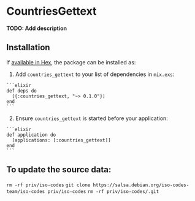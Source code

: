 # CountriesGettext

**TODO: Add description**

## Installation

If [available in Hex](https://hex.pm/docs/publish), the package can be installed as:

  1. Add `countries_gettext` to your list of dependencies in `mix.exs`:

    ```elixir
    def deps do
      [{:countries_gettext, "~> 0.1.0"}]
    end
    ```

  2. Ensure `countries_gettext` is started before your application:

    ```elixir
    def application do
      [applications: [:countries_gettext]]
    end
    ```


## To update the source data:
  `rm -rf priv/iso-codes`
  `git clone https://salsa.debian.org/iso-codes-team/iso-codes priv/iso-codes`
  `rm -rf priv/iso-codes/.git`
